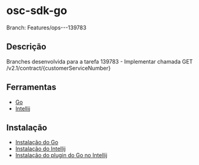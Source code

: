 # osc-sdk-go

Branch: Features/ops---139783

## Descrição

Branches desenvolvida para a tarefa 139783 - Implementar chamada GET ​/v2.1​/contract​/{customerServiceNumber}

## Ferramentas

- [Go](https://golang.org/)
- [Intellij](https://www.jetbrains.com/pt-br/idea/)

## Instalação

- [Instalação do Go](https://golang.org/doc/install)
- [Instalação do Intellij](https://www.jetbrains.com/help/idea/installation-guide.html)
- [Instalação do plugin do Go no Intellij](https://www.jetbrains.com/help/idea/2016.3/go-plugin.html)

